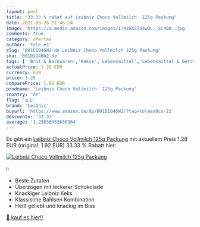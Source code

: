 ```yaml
---
layout: post
title: '33.33 % rabat auf Leibniz Choco Vollmilch  125g Packung'
date: 2021-03-26 11:46:24
image: 'https://m.media-amazon.com/images/I/41HX22S4wQL._SL400_.jpg'
comments: true
category: ofertas
author: 'tole.es'
slug: 'B01D1Q46W2-de Leibniz Choco Vollmilch 125g Packung'
sku: 'B01D1Q46W2-de'
tags: [ 'Brot & Backwaren','Kekse','Lebensmittel','Lebensmittel & Getränke','leibniz', ]
actualPrice: 1.28 EUR
currency: EUR
price: 1.28
comparePrice: 1.92 EUR
prodname: 'Leibniz Choco Vollmilch  125g Packung'
country: 'de'
flag: '🇩🇪'
brand: 'Leibniz'
buyurl: 'https://www.amazon.de/dp/B01D1Q46W2/?tag=tolees0ca-21'
descuento: '33.33'
average: '1.25636363636364'
---
```


Es gibt ein [Leibniz Choco Vollmilch  125g Packung](https://www.amazon.de/dp/B01D1Q46W2/?tag=tolees0ca-21) mit aktuellem Preis 1.28 EUR (original: 1.92 EUR) 33.33 % Rabatt hier:

[![Leibniz Choco Vollmilch  125g Packung](https://m.media-amazon.com/images/I/41HX22S4wQL._SL400_.jpg)](https://www.amazon.de/dp/B01D1Q46W2/?tag=tolees0ca-21)

ℹ️:

- Beste Zutaten
- Überzogen mit leckerer Schokolade
- Knackiger Leibniz Keks
- Klassische Bahlsen Kombination
- Heiß geliebt und knackig im Biss

[🛒 kauf es hier!!](https://www.amazon.de/dp/B01D1Q46W2/?tag=tolees0ca-21)
